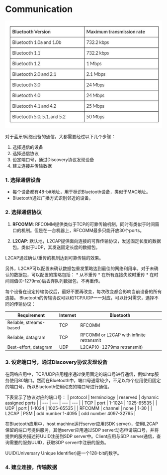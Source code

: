 # Communication

![Max Transmittion Rate](images/08_max_transmission_rate.png)

对于蓝牙/网络设备的通信，大都需要经过以下几个步骤：
1. 选择通信的设备
2. 选择通信协议
3. 设定端口号，通过Discovery协议发现设备
4. 建立连接并传输数据

### 1. 选择通信设备
* 每个设备都有48-bit地址，用于标识Bluetooth设备，类似于MAC地址。
* Bluetooth通过广播方式识别邻近的设备。

### 2. 选择通信协议
1. **RFCOMM**: RFCOMM提供类似于TCP的可靠传输机制，同时有类似于时间窗口的机制。但是在一台机器上，RFCOMM最多只能开放30个ports。
   
2. **L2CAP**: 默认地，L2CAP提供面向连接的可靠传输协议，发送固定长度的数据包。类似于UDP，其发送固定长度的数据包。

L2CAP通过确认/重传的机制达到可靠传输的效果。

另外，L2CAP可以配置未确认数据包重发策略达到最佳的网络利用率。对于未确认的数据包，可以配置的策略包括：
    * 从不重传
    * 在所有连接失败时重传
    * 在时间阈值(0-1279ms)后丢弃队列数据包，不再重传。

每个设备在设定传输协议后，最好不要再改变，每次改变都会影响当前设备的所有连接。
Bluetooth的传输协议可以和TCP/UDP一一对应，可以针对需求，选择不同的传输协议：

| Requirement | Internet | Bluetooth |
| --- | --- | --- |
| Reliable, streams-based | TCP | RFCOMM |
| Reliable, datagram | TCP | RFCOMM or L2CAP with infinite retransmit |
| Best-effort, datagram | UDP | L2CAP(0-1279ms retransmit) |


### 3. 设定端口号，通过Discovery协议发现设备

在网络应用中，TCP/UDP应用程序通过使用固定的端口号进行通信，例如http服务使用80端口。然而在Bluetooth中，端口号通常较少，不足以每个应用使用固定的端口号，所以Bluetooth使用动态的端口号进行通信。

下表显示了协议对应的端口号：
| protocol | terminology | reserved | dynamic assigned ports |
| --- | --- | --- | --- |
| TCP | port | 1-1024 | 1025-65535 |
| UDP | port | 1-1024 | 1025-65535 |
| RFCOMM | channel | none | 1-30 |
| L2CAP | PSM | odd number 1-4095 | odd number 4097-32765 |


在Bluetooth应用中，host machine运行server应用(SDK server)，使用L2CAP保留的端口号提供服务，其他server应用通过SDP server动态申请端口号，并将提供的服务描述符UUID注册到SDP server中。Client应用与SDP server通信，查询需要的服务UUID，获取SDP server中注册的服务。

UUID(Universary Unique Identifier)是一个128-bit的数字。

### 4. 建立连接，传输数据

